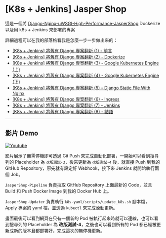# [K8s + Jenkins] Jasper Shop

這是一個將 [Django-Nginx-uWSGI-High-Performance-JasperShop](https://github.com/JasperSui/Django-Nginx-uWSGI-High-Performance-JasperShop) Dockerize 以及用 k8s + Jenkins 來部署的專案

詳細過程可以在我的部落格看我是怎麼一步一步做出來的：

- [[K8s + Jenkins] 將舊有 Django 專案翻新 (1) - 前言](https://jaspersui.xyz/2020/06/02/k8s-jenkins-django-project-1/)
- [[K8s + Jenkins] 將舊有 Django 專案翻新 (2) - Dockerize](https://jaspersui.xyz/2020/06/03/k8s-jenkins-django-project-2/)
- [[K8s + Jenkins] 將舊有 Django 專案翻新 (3) - Google Kubernetes Engine (上)](https://jaspersui.xyz/2020/06/06/k8s-jenkins-django-project-3/)
- [[K8s + Jenkins] 將舊有 Django 專案翻新 (4) - Google Kubernetes Engine (下)](https://jaspersui.xyz/2020/06/10/k8s-jenkins-django-project-4/)
- [[K8s + Jenkins] 將舊有 Django 專案翻新 (5) - Django Static File With Nginx](https://jaspersui.xyz/2020/06/14/k8s-jenkins-django-project-5/)
- [[K8s + Jenkins] 將舊有 Django 專案翻新 (6) - Ingress](https://jaspersui.xyz/2020/06/16/k8s-jenkins-django-project-6/)
- [[K8s + Jenkins] 將舊有 Django 專案翻新 (7) - Jenkins](https://jaspersui.xyz/2020/06/21/k8s-jenkins-django-project-7/)
- [[K8s + Jenkins] 將舊有 Django 專案翻新 (8) - 結語](https://jaspersui.xyz/2020/06/26/k8s-jenkins-django-project-8/)

---

## 影片 Demo

[![Youtube](https://i.imgur.com/RnzahCc.png)](https://youtu.be/UJshgsJkLvI)

影片展示了無需停機即可透過 Git Push 來完成自動化部署，一開始可以看到搜尋列的 Placeholder 為 `改版測試-3`，後來更新為 `改版測試-4` 後，就直接 Push 到我的 GitHub Repository，原先就有設定好 Webhook，接下來 Jenkins 就開始執行兩個 Job。

`JasperShop-Pipeline` 負責拉取 GitHub Repository 上面最新的 Code，並且 Build 和 Push Docker Image 到我的 Docker Hub 上。

`JasperShop-Updater` 負責執行 `k8s-yaml/scripts/update_k8s.sh` 腳本檔，Apply 專案的 yaml 檔，並透過 `kubectl` 來完成滾動更新。

畫面最後可以看到網頁在只有一個新的 Pod 被執行起來時就可以連線，也可以看到搜尋列的 Placeholder 為 **改版測試-4**，之後也可以看到所有的 Pod 都已經被更新成新的版本且都部署好，完成這次的無停機更新。
